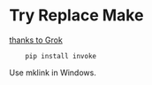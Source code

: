 # Try Replace Make

[thanks to Grok](https://grok.com/chat/a1d95395-c2ff-400c-9f63-ffc3fd0199d8)


```
    pip install invoke

```

Use mklink in Windows.